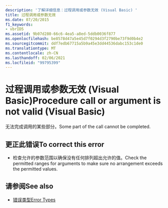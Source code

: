 ```yaml
---
description: '了解详细信息：过程调用或参数无效 (Visual Basic) '
title: 过程调用或参数无效
ms.date: 07/20/2015
f1_keywords:
- vbrID5
ms.assetid: 9b07d280-66c6-4ea5-a8ed-5ddb0036f877
ms.openlocfilehash: be8578d47a5e45d7f0294d3f2790be73f9d0b4e2
ms.sourcegitcommit: ddf7edb67715a5b9a45e3dd44536dabc153c1de0
ms.translationtype: MT
ms.contentlocale: zh-CN
ms.lasthandoff: 02/06/2021
ms.locfileid: "99795399"
---
```

# <a name="procedure-call-or-argument-is-not-valid-visual-basic"></a><span data-ttu-id="ca0ea-103">过程调用或参数无效 (Visual Basic)</span><span class="sxs-lookup"><span data-stu-id="ca0ea-103">Procedure call or argument is not valid (Visual Basic)</span></span>

<span data-ttu-id="ca0ea-104">无法完成调用的某些部分。</span><span class="sxs-lookup"><span data-stu-id="ca0ea-104">Some part of the call cannot be completed.</span></span>  
  
## <a name="to-correct-this-error"></a><span data-ttu-id="ca0ea-105">更正此错误</span><span class="sxs-lookup"><span data-stu-id="ca0ea-105">To correct this error</span></span>  
  
- <span data-ttu-id="ca0ea-106">检查允许的参数范围以确保没有任何排列超出允许的值。</span><span class="sxs-lookup"><span data-stu-id="ca0ea-106">Check the permitted ranges for arguments to make sure no arrangement exceeds the permitted values.</span></span>  
  
## <a name="see-also"></a><span data-ttu-id="ca0ea-107">请参阅</span><span class="sxs-lookup"><span data-stu-id="ca0ea-107">See also</span></span>

- [<span data-ttu-id="ca0ea-108">错误类型</span><span class="sxs-lookup"><span data-stu-id="ca0ea-108">Error Types</span></span>](../../programming-guide/language-features/error-types.md)
